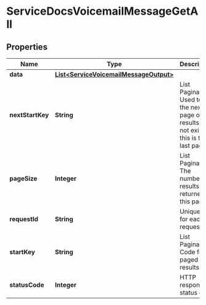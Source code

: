 

# ServiceDocsVoicemailMessageGetAll

## Properties

Name | Type | Description | Notes
------------ | ------------- | ------------- | -------------
**data** | [**List&lt;ServiceVoicemailMessageOutput&gt;**](ServiceVoicemailMessageOutput.md) |  |  [optional]
**nextStartKey** | **String** | List Pagination: Used to get the next page of results. Will not exist if this is the last page. |  [optional]
**pageSize** | **Integer** | List Pagination: The number of results returned in this page |  [optional]
**requestId** | **String** | Unique id for each request |  [optional]
**startKey** | **String** | List Pagination: Code for paged results |  [optional]
**statusCode** | **Integer** | HTTP response status code |  [optional]




